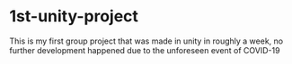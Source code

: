 # 1st-unity-project
This is my first group project that was made in unity in roughly a week, no further development happened due to the unforeseen event of COVID-19

